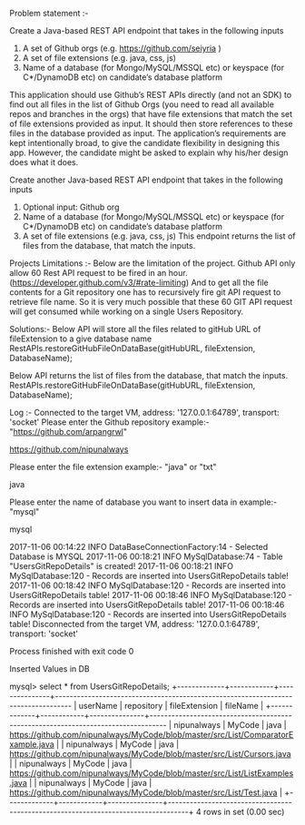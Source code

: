 Problem statement :- 

Create a Java-based REST API endpoint that takes in the following inputs
1. A set of Github orgs (e.g. https://github.com/seiyria )
2. A set of file extensions (e.g. java, css, js)
3. Name of a database (for Mongo/MySQL/MSSQL etc) or keyspace (for C*/DynamoDB etc) on
candidate’s database platform

This application should use Github’s REST APIs directly (and not​ an SDK) to find out all files in the list of
Github Orgs (you need to read all available repos and branches in the orgs) that have file extensions that
match the set of file extensions provided as input. It should then store references to these files in the
database provided as input.
The application’s requirements are kept intentionally broad, to give the candidate flexibility in designing
this app. However, the candidate might be asked to explain why​ his/her design does what it does.

Create another Java-based REST API endpoint that takes in the following inputs
1. Optional input: Github org
2. Name of a database (for Mongo/MySQL/MSSQL etc) or keyspace (for C*/DynamoDB etc) on
candidate’s database platform
3. A set of file extensions (e.g. java, css, js)
This endpoint returns the list of files from the database, that match the inputs.



Projects Limitations :- 
Below are the limitation of the project.  Github API only allow 60 Rest API request to be fired in an hour. (https://developer.github.com/v3/#rate-limiting)
And to get all the file contents for a Git repository one has to recursively fire git API request to retrieve file name.
So it is very much possible that these 60 GIT API request will get consumed while working on a single Users Repository.


Solutions:-
Below API will store all the files related to gitHub URL of fileExtension to a give database name 
RestAPIs.restoreGitHubFileOnDataBase(gitHubURL, fileExtension, DatabaseName);

Below API returns the list of files from the database, that match the inputs.
RestAPIs.restoreGitHubFileOnDataBase(gitHubURL, fileExtension, DatabaseName);



Log :-
Connected to the target VM, address: '127.0.0.1:64789', transport: 'socket'
Please enter the Github repository example:- "https://github.com/arpangrwl"

https://github.com/nipunalways

Please enter the file extension example:- "java"  or  "txt"

java

Please enter the name of database you want to insert data in example:- "mysql"

mysql

2017-11-06 00:14:22 INFO  DataBaseConnectionFactory:14 - Selected Database is MYSQL
2017-11-06 00:18:21 INFO  MySqlDatabase:74 - Table "UsersGitRepoDetails" is created!
2017-11-06 00:18:21 INFO  MySqlDatabase:120 - Records are inserted into UsersGitRepoDetails table!
2017-11-06 00:18:42 INFO  MySqlDatabase:120 - Records are inserted into UsersGitRepoDetails table!
2017-11-06 00:18:46 INFO  MySqlDatabase:120 - Records are inserted into UsersGitRepoDetails table!
2017-11-06 00:18:46 INFO  MySqlDatabase:120 - Records are inserted into UsersGitRepoDetails table!
Disconnected from the target VM, address: '127.0.0.1:64789', transport: 'socket'

Process finished with exit code 0


Inserted Values in DB

mysql> select * from UsersGitRepoDetails;
+-------------+------------+---------------+----------------------------------------------------------------------------------
| userName    | repository | fileExtension | fileName                                                                          |
+-------------+------------+---------------+----------------------------------------------------------------------------------
| nipunalways | MyCode     | java          | https://github.com/nipunalways/MyCode/blob/master/src/List/ComparatorExample.java |
| nipunalways | MyCode     | java          | https://github.com/nipunalways/MyCode/blob/master/src/List/Cursors.java           |
| nipunalways | MyCode     | java          | https://github.com/nipunalways/MyCode/blob/master/src/List/ListExamples.java      |
| nipunalways | MyCode     | java          | https://github.com/nipunalways/MyCode/blob/master/src/List/Test.java              |
+-------------+------------+---------------+-----------------------------------------------------------------------------------+
4 rows in set (0.00 sec)
